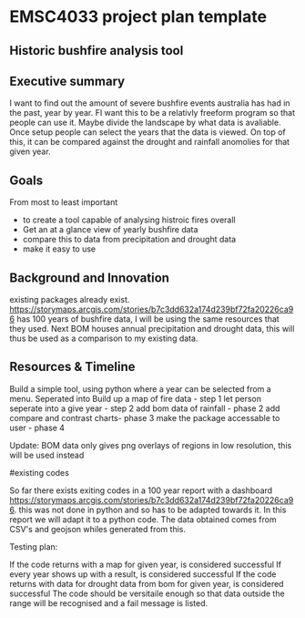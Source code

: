 
# EMSC4033 project plan template

## Historic bushfire analysis tool

## Executive summary

I want to find out the amount of severe bushfire events australia has had in the past, year by year. FI want this to be a relativly freeform program so that people can use it. Maybe divide the landscape by what data is avaliable. Once setup people can select the years that the data is viewed. On top of this, it can be compared against the drought and rainfall anomolies for that given year.


## Goals

From most to least important 

- to create a tool capable of analysing histroic fires overall
- Get an at a glance view of yearly bushfire data
- compare this to data from precipitation and drought data 
- make it easy to use

## Background and Innovation  

existing packages already exist. https://storymaps.arcgis.com/stories/b7c3dd632a174d239bf72fa20226ca96 has 100 years of bushfire data, I will be using the same resources that they used. Next BOM houses annual precipitation and drought data, this will thus be used as a comparison to my existing data.

## Resources & Timeline

Build a simple tool, using python where a year can be selected from a menu.
    Seperated into
      Build up a map of fire data - step 1
      let person seperate into a give year - step 2
add bom data of rainfall - phase 2
add compare and contrast charts- phase 3
make the package accessable to user - phase 4

Update: BOM data only gives png overlays of regions in low resolution, this will be used instead

#existing codes

So far there exists exiting codes in a 100 year report with a dashboard https://storymaps.arcgis.com/stories/b7c3dd632a174d239bf72fa20226ca96. this was not done in python and so has to be adapted towards it. In this report we will adapt it to a python code. The data obtained comes from CSV's and geojson whiles generated from this.

Testing plan:

If the code returns with a map for given year, is considered successful
If every year shows up with a result, is considered successful
If the code returns with data for drought data from bom for given year, is considered successful
The code should be versitaile enough so that data outside the range will be recognised and a fail message is listed.
